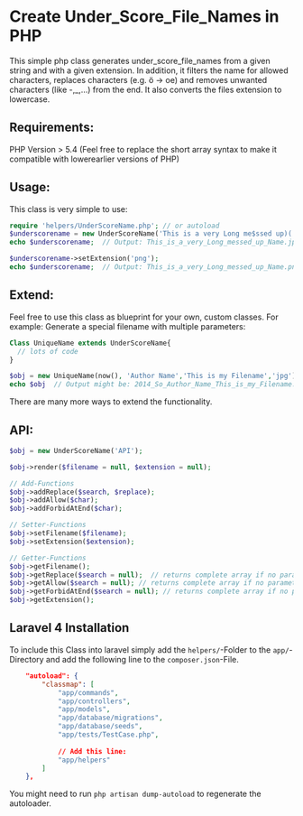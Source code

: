 Create Under_Score_File_Names in PHP
================

This simple php class generates under_score_file_names from a given string and with a given extension.
In addition, it filters the name for allowed characters, replaces characters (e.g. ö -> oe) and removes unwanted characters (like -,_,...) from the end. It also converts the files extension to lowercase.

Requirements:
----------------
PHP Version > 5.4 (Feel free to replace the short array syntax to make it compatible with lowerearlier versions of PHP)

Usage:
----------------
This class is very simple to use:

```php
require 'helpers/UnderScoreName.php'; // or autoload
$underscorename = new UnderScoreName('This is a very Long me$ssed up)( Name','jPg');
echo $underscorename;  // Output: This_is_a_very_Long_messed_up_Name.jpg

$underscorename->setExtension('png');
echo $underscorename;  // Output: This_is_a_very_Long_messed_up_Name.png
```

Extend:
----------------
Feel free to use this class as blueprint for your own, custom classes. For example: Generate a special filename with multiple parameters:

```php
Class UniqueName extends UnderScoreName{
  // lots of code
}

$obj = new UniqueName(now(), 'Author Name','This is my Filename','jpg');
echo $obj  // Output might be: 2014_So_Author_Name_This_is_my_Filename.jpg
```

There are many more ways to extend the functionality.

API:
----------------
```php
$obj = new UnderScoreName('API');

$obj->render($filename = null, $extension = null);

// Add-Functions
$obj->addReplace($search, $replace);
$obj->addAllow($char);
$obj->addForbidAtEnd($char);

// Setter-Functions
$obj->setFilename($filename);
$obj->setExtension($extension);

// Getter-Functions
$obj->getFilename();
$obj->getReplace($search = null);  // returns complete array if no parameter given
$obj->getAllow($search = null); // returns complete array if no parameter given
$obj->getForbidAtEnd($search = null); // returns complete array if no parameter given
$obj->getExtension();
```

Laravel 4 Installation
----------------
To include this Class into laravel simply add the ```helpers/```-Folder to the ```app/```-Directory and add the following line to the ```composer.json```-File.
```json
	"autoload": {
		"classmap": [
			"app/commands",
			"app/controllers",
			"app/models",
			"app/database/migrations",
			"app/database/seeds",
			"app/tests/TestCase.php",
			
			// Add this line:
			"app/helpers"
		]
	},

```

You might need to run ```php artisan dump-autoload``` to regenerate the autoloader.
